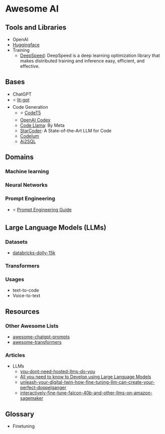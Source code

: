 # Awesome AI


<!-- ------------------------------------------------ -->
##  Tools and Libraries

- OpenAI
- [Huggingface](https://huggingface.co/)
- Training
    - [DeepSpeed](https://github.com/microsoft/DeepSpeed): DeepSpeed is a deep learning optimization library that makes distributed training and inference easy, efficient, and effective.


<!-- ------------------------------------------------ -->
## Bases

- ChatGPT
- ⭐ [lit-gpt](https://github.com/Lightning-AI/lit-gpt/tree/main)
- Code Generation
    - ⭐ [CodeT5](https://github.com/salesforce/CodeT5/blob/main/CodeT5%2B/README.md)
    - [OpenAI Codex](https://openai.com/blog/openai-codex)
    - [Code Llama](https://ai.meta.com/blog/code-llama-large-language-model-coding/): By Meta
    - [StarCoder](https://huggingface.co/blog/starcoder): A State-of-the-Art LLM for Code
    - [CodeIum](https://codeium.com/?utm_source=sourceforge&utm_medium=list&utm_campaign=sourceforge1)
    - [Ai2SQL](https://www.ai2sql.io/)

<!-- ------------------------------------------------ -->
## Domains

### Machine learning
### Neural Networks
### Prompt Engineering

- ⭐ [Prompt Engineering Guide](https://www.promptingguide.ai/)


<!-- ------------------------------------------------ -->
## Large Language Models (LLMs)

### Datasets

- [databricks-dolly-15k](https://huggingface.co/datasets/databricks/databricks-dolly-15k)

### Transformers

### Usages

- text-to-code
- Voice-to-text

<!-- ------------------------------------------------ -->
## Resources

### Other Awesome Lists

- [awesome-chatgpt-prompts](https://github.com/f/awesome-chatgpt-prompts)
- [awesome-transformers](https://github.com/huggingface/transformers/blob/main/awesome-transformers.md#L0-L1)

### Articles

- LLMs
    - [you-dont-need-hosted-llms-do-you](https://betterprogramming.pub/you-dont-need-hosted-llms-do-you-1160b2520526)
    - [All you need to know to Develop using Large Language Models](https://towardsdatascience.com/all-you-need-to-know-to-develop-using-large-language-models-5c45708156bc)
    - [unleash-your-digital-twin-how-fine-tuning-llm-can-create-your-perfect-doppelganger](https://betterprogramming.pub/unleash-your-digital-twin-how-fine-tuning-llm-can-create-your-perfect-doppelganger-b5913e7dda2e)
    - [interactively-fine-tune-falcon-40b-and-other-llms-on-amazon-sagemaker](https://aws.amazon.com/ru/blogs/machine-learning/interactively-fine-tune-falcon-40b-and-other-llms-on-amazon-sagemaker-studio-notebooks-using-qlora/)


<!-- ------------------------------------------------ -->
## Glossary

- Finetuning


